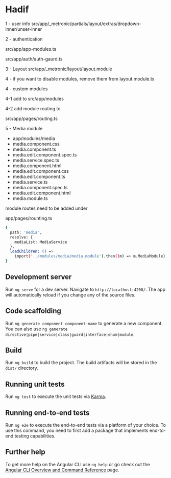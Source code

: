 # Hadif

1 - user info
src/app/_metronic/partials/layout/extras/dropdown-inner/unser-inner

2 - authentication

src/app/app-modules.ts

src/app/auth/auth-gaurd.ts

3 - Layout
src/app/_metronic/layout/layout.module

4 - if you want to disable modules, remove them from layout.module.ts

4 - custom modules

4-1 add to src/app/modules

4-2 add module routing to

src/app/pages/routing.ts

5 - Media module 
- app/modules/media
- media.component.css		
- media.component.ts		
- media.edit.component.spec.ts	
- media.service.spec.ts
- media.component.html		
- media.edit.component.css	
- media.edit.component.ts		
- media.service.ts
- media.component.spec.ts		
- media.edit.component.html	
- media.module.ts


module routes need to be added under 

app/pages/rounting.ts
```sh
{
  path: 'media',
  resolve: {
    mediaList: MediaService
  },
  loadChildren: () =>
    import('../modules/media/media.module').then((m) => m.MediaModule),
}
```


## Development server

Run `ng serve` for a dev server. Navigate to `http://localhost:4200/`. The app will automatically reload if you change any of the source files.

## Code scaffolding

Run `ng generate component component-name` to generate a new component. You can also use `ng generate directive|pipe|service|class|guard|interface|enum|module`.

## Build

Run `ng build` to build the project. The build artifacts will be stored in the `dist/` directory.

## Running unit tests

Run `ng test` to execute the unit tests via [Karma](https://karma-runner.github.io).

## Running end-to-end tests

Run `ng e2e` to execute the end-to-end tests via a platform of your choice. To use this command, you need to first add a package that implements end-to-end testing capabilities.

## Further help

To get more help on the Angular CLI use `ng help` or go check out the [Angular CLI Overview and Command Reference](https://angular.io/cli) page.
